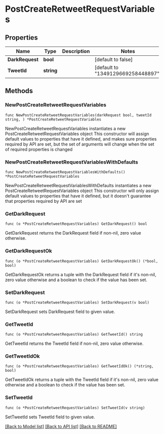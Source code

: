 # PostCreateRetweetRequestVariables

## Properties

Name | Type | Description | Notes
------------ | ------------- | ------------- | -------------
**DarkRequest** | **bool** |  | [default to false]
**TweetId** | **string** |  | [default to "1349129669258448897"]

## Methods

### NewPostCreateRetweetRequestVariables

`func NewPostCreateRetweetRequestVariables(darkRequest bool, tweetId string, ) *PostCreateRetweetRequestVariables`

NewPostCreateRetweetRequestVariables instantiates a new PostCreateRetweetRequestVariables object
This constructor will assign default values to properties that have it defined,
and makes sure properties required by API are set, but the set of arguments
will change when the set of required properties is changed

### NewPostCreateRetweetRequestVariablesWithDefaults

`func NewPostCreateRetweetRequestVariablesWithDefaults() *PostCreateRetweetRequestVariables`

NewPostCreateRetweetRequestVariablesWithDefaults instantiates a new PostCreateRetweetRequestVariables object
This constructor will only assign default values to properties that have it defined,
but it doesn't guarantee that properties required by API are set

### GetDarkRequest

`func (o *PostCreateRetweetRequestVariables) GetDarkRequest() bool`

GetDarkRequest returns the DarkRequest field if non-nil, zero value otherwise.

### GetDarkRequestOk

`func (o *PostCreateRetweetRequestVariables) GetDarkRequestOk() (*bool, bool)`

GetDarkRequestOk returns a tuple with the DarkRequest field if it's non-nil, zero value otherwise
and a boolean to check if the value has been set.

### SetDarkRequest

`func (o *PostCreateRetweetRequestVariables) SetDarkRequest(v bool)`

SetDarkRequest sets DarkRequest field to given value.


### GetTweetId

`func (o *PostCreateRetweetRequestVariables) GetTweetId() string`

GetTweetId returns the TweetId field if non-nil, zero value otherwise.

### GetTweetIdOk

`func (o *PostCreateRetweetRequestVariables) GetTweetIdOk() (*string, bool)`

GetTweetIdOk returns a tuple with the TweetId field if it's non-nil, zero value otherwise
and a boolean to check if the value has been set.

### SetTweetId

`func (o *PostCreateRetweetRequestVariables) SetTweetId(v string)`

SetTweetId sets TweetId field to given value.



[[Back to Model list]](../README.md#documentation-for-models) [[Back to API list]](../README.md#documentation-for-api-endpoints) [[Back to README]](../README.md)


